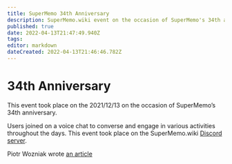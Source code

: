```yaml
---
title: SuperMemo 34th Anniversary
description: SuperMemo.wiki event on the occasion of SuperMemo's 34th anniversary (2021/12/13).
published: true
date: 2022-04-13T21:47:49.940Z
tags: 
editor: markdown
dateCreated: 2022-04-13T21:46:46.782Z
---
```


# 34th Anniversary
This event took place on the 2021/12/13 on the occasion of SuperMemo’s 34th anniversary.

Users joined on a voice chat to converse and engage in various activities throughout the days. This event took place on the SuperMemo.wiki [Discord server](https://discord.gg/vUQhqCT).

Piotr Wozniak wrote [an article](https://supermemo.guru/wiki/34th_anniversary_of_SuperMemo) 